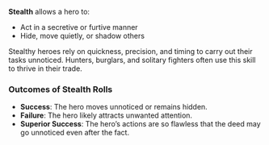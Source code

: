 **Stealth** allows a hero to:

- Act in a secretive or furtive manner  
- Hide, move quietly, or shadow others  

Stealthy heroes rely on quickness, precision, and timing to carry out their tasks unnoticed. Hunters, burglars, and solitary fighters often use this skill to thrive in their trade.

### Outcomes of Stealth Rolls
- **Success**: The hero moves unnoticed or remains hidden.  
- **Failure**: The hero likely attracts unwanted attention.  
- **Superior Success**: The hero’s actions are so flawless that the deed may go unnoticed even after the fact.  
